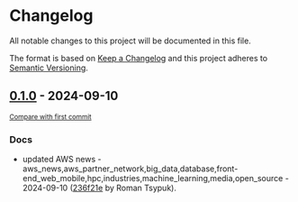 # Changelog

All notable changes to this project will be documented in this file.

The format is based on [Keep a Changelog](http://keepachangelog.com/en/1.0.0/)
and this project adheres to [Semantic Versioning](http://semver.org/spec/v2.0.0.html).

<!-- insertion marker -->
## [0.1.0](https://github.com/tsypuk/aws-news/releases/tag/ver-2024-09-100.1.0) - 2024-09-10

<small>[Compare with first commit](https://github.com/tsypuk/aws-news/compare/10b8e96d84189656417c72672ba3524734c59f54...ver-2024-09-10)</small>

### Docs

- updated AWS news - aws_news,aws_partner_network,big_data,database,front-end_web_mobile,hpc,industries,machine_learning,media,open_source - 2024-09-10 ([236f21e](https://github.com/tsypuk/aws-news/commit/236f21eb8379b43d94f5ee49ec25175f25287339) by Roman Tsypuk).

